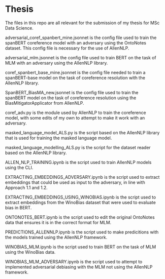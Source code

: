 # Thesis

The files in this repo are all relevant for the submission of my thesis for MSc Data Science. 

adversarial_coref_spanbert_mine.jsonnet is the config file used to train the spanBERT coreference model with an adversary using the OntoNotes dataset. This config file is necessary for the use of AllenNLP. 

adversarial_mlm.jsonnet is the config file used to train BERT on the task of MLM with an adversary using the AllenNLP library. 

coref_spanbert_base_mine.jsonnet is the config file needed to train a spanBERT-base model on the task of coreference resolution with the AllenNLP library. 

SpanBERT_BiasMA_new.jsonnet is the config file used to train the spanBERT model on the task of coreference resolution using the BiasMitigatorApplicator from AllenNLP. 

coref_adv.py is the module used by AllenNLP to train the coreference model, with some edits of my own to attempt to make it work with an adversary. 

masked_language_model_ALS.py is the script based on the AllenNLP library that is used for training the masked language model. 

masked_language_modelling_ALS.py is the script for the dataset reader based on the AllenNLP library. 

ALLEN_NLP_TRAINING.ipynb is the script used to train AllenNLP models using the CLI. 

EXTRACTING_EMBEDDINGS_ADVERSARY.ipynb is the script used to extract embeddings that could be used as input to the adversary, in line with Approach 1.1 and 1.2. 

EXTRACTING_EMBEDDINGS_USING_WINOBIAS.ipynb is the script used to extract embeddings from the WinoBias dataset that were used to evaluate bias in BERT. 

ONTONOTES_BERT.ipynb is the script used to edit the original OntoNotes data that ensures it is in the correct format for MLM. 

PREDICTIONS_ALLENNLP.ipynb is the script used to make predicitions with the models trained using the AllenNLP framework. 

WINOBIAS_MLM.ipynb is the script used to train BERT on the task of MLM using the WinoBias data. 

WINOBIAS_MLM_ADVERSARY.ipynb is the script used to attempt to implemented adversarial debiasing with the MLM not using the AllenNLP framework. 

